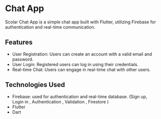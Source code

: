 # Chat App

Scolar Chat App is a simple chat app built with Flutter, utilizing Firebase for authentication and real-time communication.

## Features

- User Registration: Users can create an account with a valid email and password.
- User Login: Registered users can log in using their credentials.
- Real-time Chat: Users can engage in real-time chat with other users.

## Technologies Used

- Firebase:  used for authentication and real-time database. (Sign up, Login in , Authentication , Validation , Firestore )
- Flutter
- Dart
